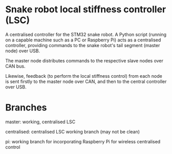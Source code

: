 # Snake robot local stiffness controller (LSC)

A centralised controller for the STM32 snake robot. A Python script (running on a capable machine such as a PC or Raspberry Pi) acts as a centralised controller, providing commands to the snake robot's tail segment (master node) over USB. 

The master node distributes commands to the respective slave nodes over CAN bus. 

Likewise, feedback (to perform the local stiffness control) from each node is sent firstly to the master node over CAN, and then to the central controller over USB. 

# Branches

master: working, centralised LSC

centralised: centralised LSC working branch (may not be clean)

pi: working branch for incorporating Raspberry Pi for wireless centralised control
